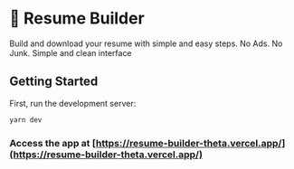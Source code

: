# 📃 Resume Builder

Build and download your resume with simple and easy steps. No Ads. No Junk. Simple and clean interface

## Getting Started

First, run the development server:

```bash
yarn dev
```

### Access the app at [https://resume-builder-theta.vercel.app/](https://resume-builder-theta.vercel.app/)

